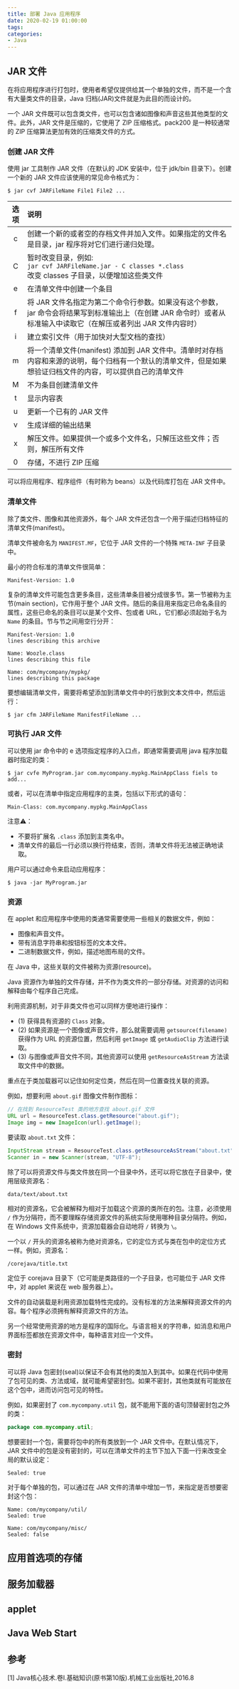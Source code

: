```yaml
---
title: 部署 Java 应用程序
date: 2020-02-19 01:00:00
tags:
categories:
- Java
---
```


## JAR 文件
在将应用程序进行打包时，使用者希望仅提供给其一个单独的文件，而不是一个含有大量类文件的目录，Java 归档(JAR)文件就是为此目的而设计的。

一个 JAR 文件既可以包含类文件，也可以包含诸如图像和声音这些其他类型的文件。此外，JAR 文件是压缩的，它使用了 ZIP 压缩格式。pack200 是一种较通常的 ZIP 压缩算法更加有效的压缩类文件的方式。

### 创建 JAR 文件
使用 jar 工具制作 JAR 文件（在默认的 JDK 安装中，位于 jdk/bin 目录下）。创建一个新的 JAR 文件应该使用的常见命令格式为：
```shell
$ jar cvf JARFileName File1 File2 ...
```

| 选项 | 说明 |
|:-:|:-|
| c | 创建一个新的或者空的存档文件并加入文件。如果指定的文件名是目录，jar 程序将对它们进行递归处理。|
| C | 暂时改变目录，例如:<br/> `jar cvf JARFileName.jar - C classes *.class`<br/>改变 classes 子目录，以便增加这些类文件 |
| e | 在清单文件中创建一个条目 |
| f | 将 JAR 文件名指定为第二个命令行参数。如果没有这个参数，jar 命令会将结果写到标准输出上（在创建 JAR 命令时）或者从标准输入中读取它（在解压或者列出 JAR 文件内容时） |
| i | 建立索引文件（用于加快对大型文档的查找） |
| m | 将一个清单文件(manifest) 添加到 JAR 文件中。清单时对存档内容和来源的说明，每个归档有一个默认的清单文件，但是如果想验证归档文件的内容，可以提供自己的清单文件 |
| M | 不为条目创建清单文件 |
| t | 显示内容表 |
| u | 更新一个已有的 JAR 文件 |
| v | 生成详细的输出结果 |
| x | 解压文件。如果提供一个或多个文件名，只解压这些文件；否则，解压所有文件|
| 0 | 存储，不进行 ZIP 压缩 |

可以将应用程序、程序组件（有时称为 beans）以及代码库打包在 JAR 文件中。

### 清单文件
除了类文件、图像和其他资源外，每个 JAR 文件还包含一个用于描述归档特征的清单文件(manifest)。

清单文件被命名为 `MANIFEST.MF`，它位于 JAR 文件的一个特殊 `META-INF` 子目录中。

最小的符合标准的清单文件很简单：
```
Manifest-Version: 1.0
```

复杂的清单文件可能包含更多条目，这些清单条目被分成很多节。第一节被称为主节(main section)，它作用于整个 JAR 文件。随后的条目用来指定已命名条目的属性，这些已命名的条目可以是某个文件、包或者 URL，它们都必须起始于名为 `Name` 的条目。节与节之间用空行分开：
```
Manifest-Version: 1.0
lines describing this archive

Name: Woozle.class
lines describing this file

Name: com/mycompany/mypkg/
lines describing this package
```

要想编辑清单文件，需要将希望添加到清单文件中的行放到文本文件中，然后运行：
```shell
$ jar cfm JARFileName ManifestFileName ...
```

### 可执行 JAR 文件
可以使用 jar 命令中的 e 选项指定程序的入口点，即通常需要调用 java 程序加载器时指定的类：
```shell
$ jar cvfe MyProgram.jar com.mycompany.mypkg.MainAppClass fiels to add...
```
或者，可以在清单中指定应用程序的主类，包括以下形式的语句：
```
Main-Class: com.mycompany.mypkg.MainAppClass
```
注意⚠️：
- 不要将扩展名 `.class` 添加到主类名中。
- 清单文件的最后一行必须以换行符结束，否则，清单文件将无法被正确地读取。

用户可以通过命令来启动应用程序：
```shell
$ java -jar MyProgram.jar
```

### 资源
在 applet 和应用程序中使用的类通常需要使用一些相关的数据文件，例如：
- 图像和声音文件。
- 带有消息字符串和按钮标签的文本文件。
- 二进制数据文件，例如，描述地图布局的文件。

在 Java 中，这些关联的文件被称为资源(resource)。

Java 资源作为单独的文件存储，并不作为类文件的一部分存储。对资源的访问和解释由每个程序自己完成。

利用资源机制，对于非类文件也可以同样方便地进行操作：
- (1) 获得具有资源的 `Class` 对象。
- (2) 如果资源是一个图像或声音文件，那么就需要调用 `getsource(filename)` 获得作为 URL 的资源位置，然后利用 `getImage` 或 `getAudioClip` 方法进行读取。
- (3) 与图像或声音文件不同，其他资源可以使用 `getResourceAsStream` 方法读取文件中的数据。

重点在于类加载器可以记住如何定位类，然后在同一位置查找关联的资源。

例如，想要利用 `about.gif` 图像文件制作图标：
```java
// 在找到 ResourceTest 类的地方查找 about.gif 文件
URL url = ResourceTest.class.getResource("about.gif");
Image img = new ImageIcon(url).getImage();
```

要读取 `about.txt` 文件：
```java
InputStream stream = ResourceTest.class.getResourceAsStream("about.txt");
Scanner in = new Scanner(stream, "UTF-8");
```

除了可以将资源文件与类文件放在同一个目录中外，还可以将它放在子目录中，使用层级资源名：
```
data/text/about.txt
```
相对的资源名，它会被解释为相对于加载这个资源的类所在的包。注意，必须使用 `/` 作为分隔符，而不要理睬存储资源文件的系统实际使用哪种目录分隔符。例如，在 Windows 文件系统中，资源加载器会自动地将 `/` 转换为 `\`。

一个以 `/` 开头的资源名被称为绝对资源名，它的定位方式与类在包中的定位方式一样。例如，资源名：
```
/corejava/title.txt
```
定位于 corejava 目录下（它可能是类路径的一个子目录，也可能位于 JAR 文件中，对 applet 来说在 web 服务器上）。

文件的自动装载是利用资源加载特性完成的。没有标准的方法来解释资源文件的内容。每个程序必须拥有解释资源文件的方法。

另一个经常使用资源的地方是程序的国际化。与语言相关的字符串，如消息和用户界面标签都放在资源文件中，每种语言对应一个文件。

### 密封
可以将 Java 包密封(seal)以保证不会有其他的类加入到其中。如果在代码中使用了包可见的类、方法或域，就可能希望密封包。如果不密封，其他类就有可能放在这个包中，进而访问包可见的特性。

例如，如果密封了 `com.mycompany.util` 包，就不能用下面的语句顶替密封包之外的类：
```java
package com.mycompany.util;
```

想要密封一个包，需要将包中的所有类放到一个 JAR 文件中。在默认情况下，JAR 文件中的包是没有密封的，可以在清单文件的主节下加入下面一行来改变全局的默认设定：
```
Sealed: true
```

对于每个单独的包，可以通过在 JAR 文件的清单中增加一节，来指定是否想要密封这个包：
```
Name: com/mycompany/util/
Sealed: true

Name: com/mycompany/misc/
Sealed: false
```

## 应用首选项的存储


## 服务加载器


## applet


## Java Web Start


## 参考
[1] Java核心技术.卷Ⅰ.基础知识(原书第10版).机械工业出版社,2016.8